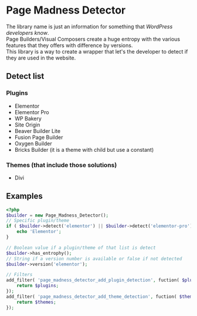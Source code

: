 # Page Madness Detector

The library name is just an information for something that *WordPress developers know*.  
Page Builders/Visual Composers create a huge entropy with the various features that they offers with difference by versions.  
This library is a way to create a wrapper that let's the developer to detect if they are used in the website.

## Detect list

### Plugins

* Elementor
* Elementor Pro
* WP Bakery
* Site Origin
* Beaver Builder Lite
* Fusion Page Builder
* Oxygen Builder
* Bricks Builder (it is a theme with child but use a constant)

### Themes (that include those solutions)

* Divi

## Examples

```php
<?php
$builder = new Page_Madness_Detector();
// Specific plugin/theme
if ( $builder->detect('elementor') || $builder->detect('elementor-pro') ) {
    echo 'Elementor';
}

// Boolean value if a plugin/theme of that list is detect
$builder->has_entrophy();
// String if a version number is available or false if not detected
$builder->version('elementor');

// Filters
add_filter( 'page_madness_detector_add_plugin_detection', fuction( $plugins ) {
    return $plugins;
});
add_filter( 'page_madness_detector_add_theme_detection', fuction( $themes ) {
    return $themes;
});
```
